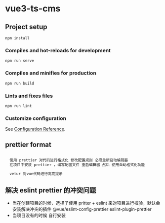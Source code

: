 # vue3-ts-cms

## Project setup

```
npm install
```

### Compiles and hot-reloads for development

```
npm run serve
```

### Compiles and minifies for production

```
npm run build
```

### Lints and fixes files

```
npm run lint
```

### Customize configuration

See [Configuration Reference](https://cli.vuejs.org/config/).

## prettier format

```js

  使用 prettier 对代码进行格式化 修改配置规则 必须重新启动编辑器
  在项目中安装 prettier ，编写配置文件 重启编辑器 然后 使用自动格式化功能

  vetur 对vue代码进行高亮提示

```

## 解决 eslint prettier 的冲突问题

- 当在创建项目的时候，选择了使用 pritter + eslint 来对项目进行校验，默认会安装解决冲突的插件 @vue/eslint-config-prettier eslint-plugin-prettier
- 当项目没有的时候 自行安装
